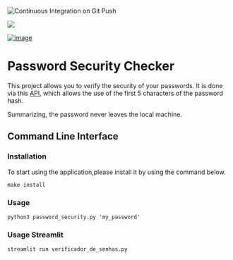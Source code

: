 
![Continuous Integration on Git Push](https://github.com/Schots/password_security/actions/workflows/main.yml/badge.svg)

![](https://img.shields.io/github/license/schots/password_security)

[![image](https://user-images.githubusercontent.com/8209798/112394472-86123a00-8cdb-11eb-9cf5-6e539255b3f5.png)](https://haveibeenpwned.com/)

# Password Security Checker

This project allows you to verify the security of your passwords.
It is done via this [API](https://haveibeenpwned.com/API/v3#SearchingPwnedPasswordsByRange), which allows
the use of the first 5 characters of the password hash. 

Summarizing, the password never leaves the local machine. 

## Command Line Interface 

### Installation

To start using the application,please install it by using the command below.

``` make install ```

### Usage

``` python3 password_security.py 'my_password' ```

### Usage Streamlit

```streamlit run verificador_de_senhas.py ```
